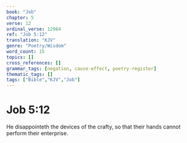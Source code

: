 ```yaml
---
book: "Job"
chapter: 5
verse: 12
ordinal_verse: 12964
ref: "Job 5:12"
translation: "KJV"
genre: "Poetry/Wisdom"
word_count: 15
topics: []
cross_references: []
grammar_tags: [negation, cause-effect, poetry-register]
thematic_tags: []
tags: ["Bible","KJV","Job"]
---
```


# Job 5:12

He disappointeth the devices of the crafty, so that their hands cannot perform their enterprise.
